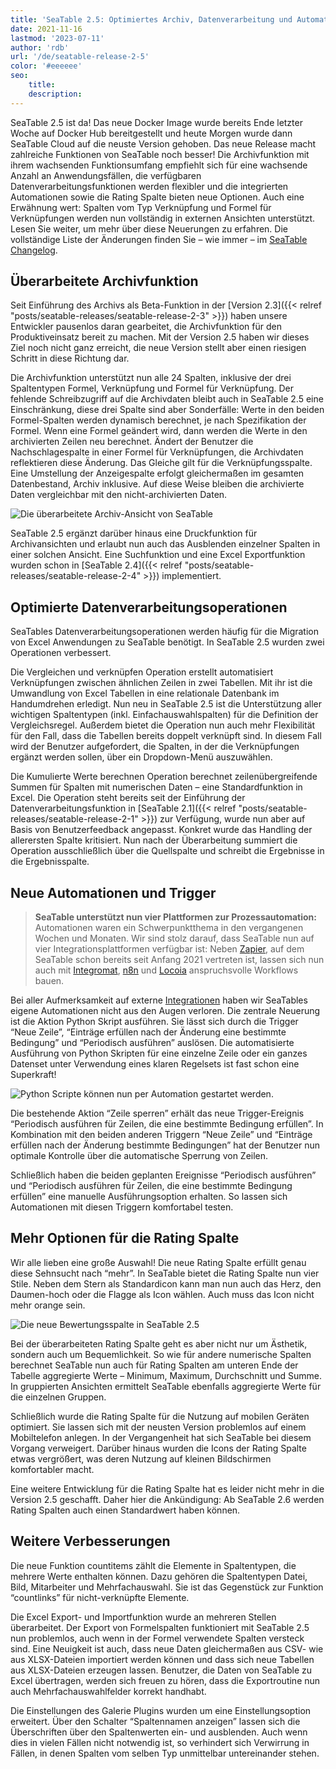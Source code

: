 ```yaml
---
title: 'SeaTable 2.5: Optimiertes Archiv, Datenverarbeitung und Automationen - SeaTable'
date: 2021-11-16
lastmod: '2023-07-11'
author: 'rdb'
url: '/de/seatable-release-2-5'
color: '#eeeeee'
seo:
    title:
    description:
---
```


SeaTable 2.5 ist da! Das neue Docker Image wurde bereits Ende letzter Woche auf Docker Hub bereitgestellt und heute Morgen wurde dann SeaTable Cloud auf die neuste Version gehoben. Das neue Release macht zahlreiche Funktionen von SeaTable noch besser! Die Archivfunktion mit ihrem wachsenden Funktionsumfang empfiehlt sich für eine wachsende Anzahl an Anwendungsfällen, die verfügbaren Datenverarbeitungsfunktionen werden flexibler und die integrierten Automationen sowie die Rating Spalte bieten neue Optionen. Auch eine Erwähnung wert: Spalten vom Typ Verknüpfung und Formel für Verknüpfungen werden nun vollständig in externen Ansichten unterstützt. Lesen Sie weiter, um mehr über diese Neuerungen zu erfahren. Die vollständige Liste der Änderungen finden Sie – wie immer – im [SeaTable Changelog](https://seatable.io/docs/changelog/version-2-5/).

## Überarbeitete Archivfunktion

Seit Einführung des Archivs als Beta-Funktion in der [Version 2.3]({{< relref "posts/seatable-releases/seatable-release-2-3" >}}) haben unsere Entwickler pausenlos daran gearbeitet, die Archivfunktion für den Produktiveinsatz bereit zu machen. Mit der Version 2.5 haben wir dieses Ziel noch nicht ganz erreicht, die neue Version stellt aber einen riesigen Schritt in diese Richtung dar.

Die Archivfunktion unterstützt nun alle 24 Spalten, inklusive der drei Spaltentypen Formel, Verknüpfung und Formel für Verknüpfung. Der fehlende Schreibzugriff auf die Archivdaten bleibt auch in SeaTable 2.5 eine Einschränkung, diese drei Spalte sind aber Sonderfälle: Werte in den beiden Formel-Spalten werden dynamisch berechnet, je nach Spezifikation der Formel. Wenn eine Formel geändert wird, dann werden die Werte in den archivierten Zeilen neu berechnet. Ändert der Benutzer die Nachschlagespalte in einer Formel für Verknüpfungen, die Archivdaten reflektieren diese Änderung. Das Gleiche gilt für die Verknüpfungsspalte. Eine Umstellung der Anzeigespalte erfolgt gleichermaßen im gesamten Datenbestand, Archiv inklusive. Auf diese Weise bleiben die archivierte Daten vergleichbar mit den nicht-archivierten Daten.

![Die überarbeitete Archiv-Ansicht von SeaTable](https://seatable.io/wp-content/uploads/2021/11/archive-view.jpg)

SeaTable 2.5 ergänzt darüber hinaus eine Druckfunktion für Archivansichten und erlaubt nun auch das Ausblenden einzelner Spalten in einer solchen Ansicht. Eine Suchfunktion und eine Excel Exportfunktion wurden schon in [SeaTable 2.4]({{< relref "posts/seatable-releases/seatable-release-2-4" >}}) implementiert.

## Optimierte Datenverarbeitungsoperationen

SeaTables Datenverarbeitungsoperationen werden häufig für die Migration von Excel Anwendungen zu SeaTable benötigt. In SeaTable 2.5 wurden zwei Operationen verbessert.

Die Vergleichen und verknüpfen Operation erstellt automatisiert Verknüpfungen zwischen ähnlichen Zeilen in zwei Tabellen. Mit ihr ist die Umwandlung von Excel Tabellen in eine relationale Datenbank im Handumdrehen erledigt. Nun neu in SeaTable 2.5 ist die Unterstützung aller wichtigen Spaltentypen (inkl. Einfachauswahlspalten) für die Definition der Vergleichsregel. Außerdem bietet die Operation nun auch mehr Flexibilität für den Fall, dass die Tabellen bereits doppelt verknüpft sind. In diesem Fall wird der Benutzer aufgefordert, die Spalten, in der die Verknüpfungen ergänzt werden sollen, über ein Dropdown-Menü auszuwählen.

Die Kumulierte Werte berechnen Operation berechnet zeilenübergreifende Summen für Spalten mit numerischen Daten – eine Standardfunktion in Excel. Die Operation steht bereits seit der Einführung der Datenverarbeitungsfunktion in [SeaTable 2.1]({{< relref "posts/seatable-releases/seatable-release-2-1" >}}) zur Verfügung, wurde nun aber auf Basis von Benutzerfeedback angepasst. Konkret wurde das Handling der allerersten Spalte kritisiert. Nun nach der Überarbeitung summiert die Operation ausschließlich über die Quellspalte und schreibt die Ergebnisse in die Ergebnisspalte.

## Neue Automationen und Trigger

> **SeaTable unterstützt nun vier Plattformen zur Prozessautomation:**  
> Automationen waren ein Schwerpunktthema in den vergangenen Wochen und Monaten. Wir sind stolz darauf, dass SeaTable nun auf vier Integrationsplattformen verfügbar ist: Neben [Zapier](https://zapier.com/apps/seatable/integrations), auf dem SeaTable schon bereits seit Anfang 2021 vertreten ist, lassen sich nun auch mit [Integromat](https://www.integromat.com/en/integrations/seatable), [n8n](https://n8n.io/integrations/n8n-nodes-base.seaTable) und [Locoia](https://www.locoia.com/connector/seatable-integration) anspruchsvolle Workflows bauen.

Bei aller Aufmerksamkeit auf externe [Integrationen](https://seatable.io/integrationen/) haben wir SeaTables eigene Automationen nicht aus den Augen verloren. Die zentrale Neuerung ist die Aktion Python Skript ausführen. Sie lässt sich durch die Trigger “Neue Zeile”, “Einträge erfüllen nach der Änderung eine bestimmte Bedingung” und “Periodisch ausführen” auslösen. Die automatisierte Ausführung von Python Skripten für eine einzelne Zeile oder ein ganzes Datenset unter Verwendung eines klaren Regelsets ist fast schon eine Superkraft!

![Python Scripte können nun per Automation gestartet werden.](https://seatable.io/wp-content/uploads/2021/11/python-script-durch-automation-511x448.jpg)

Die bestehende Aktion “Zeile sperren” erhält das neue Trigger-Ereignis “Periodisch ausführen für Zeilen, die eine bestimmte Bedingung erfüllen”. In Kombination mit den beiden anderen Triggern “Neue Zeile” und “Einträge erfüllen nach der Änderung bestimmte Bedingungen” hat der Benutzer nun optimale Kontrolle über die automatische Sperrung von Zeilen.

Schließlich haben die beiden geplanten Ereignisse “Periodisch ausführen” und “Periodisch ausführen für Zeilen, die eine bestimmte Bedingung erfüllen” eine manuelle Ausführungsoption erhalten. So lassen sich Automationen mit diesen Triggern komfortabel testen.

## Mehr Optionen für die Rating Spalte

Wir alle lieben eine große Auswahl! Die neue Rating Spalte erfüllt genau diese Sehnsucht nach “mehr”. In SeaTable bietet die Rating Spalte nun vier Stile. Neben dem Stern als Standardicon kann man nun auch das Herz, den Daumen-hoch oder die Flagge als Icon wählen. Auch muss das Icon nicht mehr orange sein.

![Die neue Bewertungsspalte in SeaTable 2.5](https://seatable.io/wp-content/uploads/2021/11/Bewertungsspalte.jpg)

Bei der überarbeiteten Rating Spalte geht es aber nicht nur um Ästhetik, sondern auch um Bequemlichkeit. So wie für andere numerische Spalten berechnet SeaTable nun auch für Rating Spalten am unteren Ende der Tabelle aggregierte Werte – Minimum, Maximum, Durchschnitt und Summe. In gruppierten Ansichten ermittelt SeaTable ebenfalls aggregierte Werte für die einzelnen Gruppen.

Schließlich wurde die Rating Spalte für die Nutzung auf mobilen Geräten optimiert. Sie lassen sich mit der neusten Version problemlos auf einem Mobiltelefon anlegen. In der Vergangenheit hat sich SeaTable bei diesem Vorgang verweigert. Darüber hinaus wurden die Icons der Rating Spalte etwas vergrößert, was deren Nutzung auf kleinen Bildschirmen komfortabler macht.

Eine weitere Entwicklung für die Rating Spalte hat es leider nicht mehr in die Version 2.5 geschafft. Daher hier die Ankündigung: Ab SeaTable 2.6 werden Rating Spalten auch einen Standardwert haben können.

## Weitere Verbesserungen

Die neue Funktion countitems zählt die Elemente in Spaltentypen, die mehrere Werte enthalten können. Dazu gehören die Spaltentypen Datei, Bild, Mitarbeiter und Mehrfachauswahl. Sie ist das Gegenstück zur Funktion “countlinks” für nicht-verknüpfte Elemente.

Die Excel Export- und Importfunktion wurde an mehreren Stellen überarbeitet. Der Export von Formelspalten funktioniert mit SeaTable 2.5 nun problemlos, auch wenn in der Formel verwendete Spalten versteck sind. Eine Neuigkeit ist auch, dass neue Daten gleichermaßen aus CSV- wie aus XLSX-Dateien importiert werden können und dass sich neue Tabellen aus XLSX-Dateien erzeugen lassen. Benutzer, die Daten von SeaTable zu Excel übertragen, werden sich freuen zu hören, dass die Exportroutine nun auch Mehrfachauswahlfelder korrekt handhabt.

Die Einstellungen des Galerie Plugins wurden um eine Einstellungsoption erweitert. Über den Schalter “Spaltennamen anzeigen” lassen sich die Überschriften über den Spaltenwerten ein- und ausblenden. Auch wenn dies in vielen Fällen nicht notwendig ist, so verhindert sich Verwirrung in Fällen, in denen Spalten vom selben Typ unmittelbar untereinander stehen.
